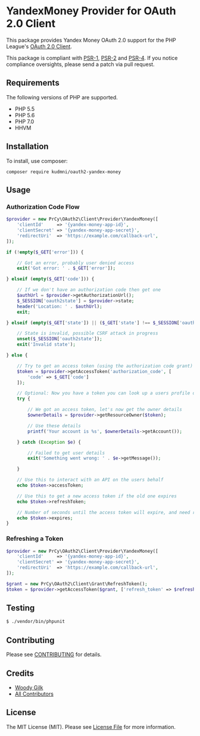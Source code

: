 # YandexMoney Provider for OAuth 2.0 Client

This package provides Yandex Money OAuth 2.0 support for the PHP League's [OAuth 2.0 Client](https://github.com/thephpleague/oauth2-client).

This package is compliant with [PSR-1][], [PSR-2][] and [PSR-4][]. If you notice compliance oversights, please send
a patch via pull request.

[PSR-1]: https://github.com/php-fig/fig-standards/blob/master/accepted/PSR-1-basic-coding-standard.md
[PSR-2]: https://github.com/php-fig/fig-standards/blob/master/accepted/PSR-2-coding-style-guide.md
[PSR-4]: https://github.com/php-fig/fig-standards/blob/master/accepted/PSR-4-autoloader.md

## Requirements

The following versions of PHP are supported.

* PHP 5.5
* PHP 5.6
* PHP 7.0
* HHVM

## Installation

To install, use composer:

```
composer require kudmni/oauth2-yandex-money
```

## Usage

### Authorization Code Flow

```php
$provider = new PrCy\OAuth2\Client\Provider\YandexMoney([
    'clientId'     => '{yandex-money-app-id}',
    'clientSecret' => '{yandex-money-app-secret}',
    'redirectUri'  => 'https://example.com/callback-url',
]);

if (!empty($_GET['error'])) {

    // Got an error, probably user denied access
    exit('Got error: ' . $_GET['error']);

} elseif (empty($_GET['code'])) {

    // If we don't have an authorization code then get one
    $authUrl = $provider->getAuthorizationUrl();
    $_SESSION['oauth2state'] = $provider->state;
    header('Location: ' . $authUrl);
    exit;

} elseif (empty($_GET['state']) || ($_GET['state'] !== $_SESSION['oauth2state'])) {

    // State is invalid, possible CSRF attack in progress
    unset($_SESSION['oauth2state']);
    exit('Invalid state');

} else {

    // Try to get an access token (using the authorization code grant)
    $token = $provider->getAccessToken('authorization_code', [
        'code' => $_GET['code']
    ]);

    // Optional: Now you have a token you can look up a users profile data
    try {

        // We got an access token, let's now get the owner details
        $ownerDetails = $provider->getResourceOwner($token);

        // Use these details
        printf('Your account is %s', $ownerDetails->getAccount());

    } catch (Exception $e) {

        // Failed to get user details
        exit('Something went wrong: ' . $e->getMessage());

    }

    // Use this to interact with an API on the users behalf
    echo $token->accessToken;

    // Use this to get a new access token if the old one expires
    echo $token->refreshToken;

    // Number of seconds until the access token will expire, and need refreshing
    echo $token->expires;
}
```

### Refreshing a Token

```php
$provider = new PrCy\OAuth2\Client\Provider\YandexMoney([
    'clientId'     => '{yandex-money-app-id}',
    'clientSecret' => '{yandex-money-app-secret}',
    'redirectUri'  => 'https://example.com/callback-url',
]);

$grant = new PrCy\OAuth2\Client\Grant\RefreshToken();
$token = $provider->getAccessToken($grant, ['refresh_token' => $refreshToken]);
```

## Testing

``` bash
$ ./vendor/bin/phpunit
```

## Contributing

Please see [CONTRIBUTING](https://github.com/kudmni/oauth2-yandex-money/blob/master/CONTRIBUTING.md) for details.


## Credits

- [Woody Gilk](https://github.com/shadowhand)
- [All Contributors](https://github.com/kudmni/oauth2-yandex-money/contributors)


## License

The MIT License (MIT). Please see [License File](https://github.com/kudmni/oauth2-yandex-money/blob/master/LICENSE) for more information.
